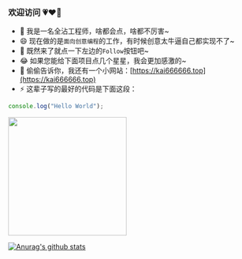 ### 欢迎访问 💗❤️💖

- 🔭 我是一名全沾工程师，啥都会点，啥都不厉害~
- 😄 现在做的是`面向创意编程`的工作，有时候创意太牛逼自己都实现不了~
- 💬 既然来了就点一下左边的`Follow`按钮吧~
- 😂 如果您能给下面项目点几个星星，我会更加感激的~
- 👯 偷偷告诉你，我还有一个小网站：[https://kai666666.top](https://kai666666.top)
- ⚡ 这辈子写的最好的代码是下面这段：

```JavaScript
console.log("Hello World");
```

<img src="http://e0.ifengimg.com/02/2019/0320/8C88D77D86623F1ABF6739DD9B749EFCCBA45EE9_size224_w640_h427.gif" alt="" width="240">

[![Anurag's github stats](https://github-readme-stats.vercel.app/api?username=KaiOrange)](https://github.com/anuraghazra/github-readme-stats)